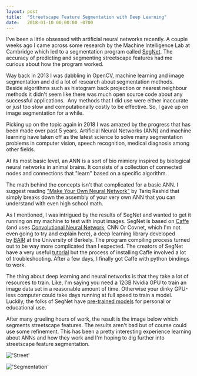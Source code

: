 ```yaml
---
layout: post
title:  "Streetscape Feature Segmentation with Deep Learning"
date:   2018-01-10 00:00:00 -0700
---
```

I've been a little obsessed with artificial neural networks recently. A couple weeks ago I came across some research by the Machine Intelligence Lab at Cambridge which led to a segmentation program called [SegNet](http://mi.eng.cam.ac.uk/projects/segnet/). The accuracy of predicting and segmenting streetscape features had me curious about how the program worked.

Way back in 2013 I was dabbling in OpenCV, machine learning and image segmentation and did a lot of research about segmentation methods. Beside algorithms such as histogram back projection or nearest neighbour methods it didn't seem like there was much open source code about any successful applications.  Any methods that I did use were either inaccurate or just too slow and computationally costly to be effective. So, I gave up on image segmentation for a while.

Picking up on the topic again in 2018 I was amazed by the progress that has been made over past 5 years. Artificial Neural Networks (ANN) and machine learning have taken off as the latest science to solve many segmentation problems in computer vision, speech recognition, medical diagnosis among other fields.

At its most basic level, an ANN is a sort of bio mimicry inspired by biological neural networks in animal brains. It consists of a collection of connected nodes and connections that "learn" based on a specific algorithm.

The math behind the concepts isn't that complicated for a basic ANN. I suggest reading ["Make Your Own Neural Network"](https://www.amazon.ca/Make-Your-Own-Neural-Network-ebook/dp/B01EER4Z4G) by Tariq Rashid that simply breaks down the assembly of your very own ANN that you can understand with even high school math.

As I mentioned, I was intrigued by the results of SegNet and wanted to get it running on my machine to test with input images. SegNet is based on [Caffe](http://caffe.berkeleyvision.org/) (and uses [Convolutional Neural Network](http://cs231n.github.io/convolutional-networks/), CNN Or Covnet, which I'm not even going to try and explain here), a deep learning library developed by [BAIR](http://bair.berkeley.edu/) at the University of Berkely. The program compiling process turned out to be way more complicated than I expected. The creators of SegNet have a very useful [tutorial](http://mi.eng.cam.ac.uk/projects/segnet/tutorial.html) but the process of installing Caffe involved a lot of troubleshooting. After a few days, I finally got Caffe with python bindings to work.

The thing about deep learning and neural networks is that they take a lot of resources to train. Like, I'm saying you need a 12GB Nvidia GPU to train an image data set in a reasonable amount of time. Otherwise your dinky GPU-less computer could take days running at full speed to train a model. Luckily, the folks of SegNet have [pre-trained models](https://github.com/alexgkendall/SegNet-Tutorial/blob/master/Example_Models/segnet_model_zoo.md) for personal or educational use.

After many grueling hours of work, the result is the image below which segments streetscape features. The results aren't bad but of course could use some refinement. This has been a pretty interesting experience learning about ANNs and how they work and I'm hoping to dig further into streetscape feature segmentation.

!['Street'](https://s3-us-west-2.amazonaws.com/smohiudd.github.co/misc/calgary3.png)

!['Segmentation'](https://s3-us-west-2.amazonaws.com/smohiudd.github.co/misc/seg.png)
